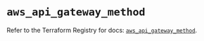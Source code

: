 # `aws_api_gateway_method`

Refer to the Terraform Registry for docs: [`aws_api_gateway_method`](https://registry.terraform.io/providers/hashicorp/aws/5.56.0/docs/resources/api_gateway_method).
